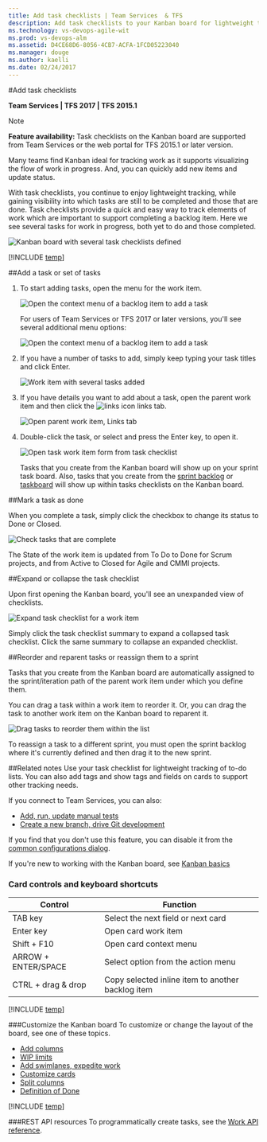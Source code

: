 ```yaml
---
title: Add task checklists | Team Services  & TFS  
description: Add task checklists to your Kanban board for lightweight tracking of to do lists when working in Visual Studio Team Services (VSTS) and Team Foundation Server (TFS)    
ms.technology: vs-devops-agile-wit
ms.prod: vs-devops-alm
ms.assetid: D4CE68D6-8056-4CB7-ACFA-1FCD05223040  
ms.manager: douge
ms.author: kaelli
ms.date: 02/24/2017
---
```


#Add task checklists

<b>Team Services | TFS 2017 | TFS 2015.1 </b>

>[!NOTE]  
><b>Feature availability: </b>Task checklists on the Kanban board are supported from Team Services or the web portal for TFS 2015.1 or later version.  

Many teams find Kanban ideal for tracking work as it supports visualizing the flow of work in progress. And, you can quickly add new items and update status.  

With task checklists, you continue to enjoy lightweight tracking, while gaining visibility into which tasks are still to be completed and those that are done. Task checklists provide a quick and easy way to track elements of work which are important to support completing a backlog item. Here we see several tasks for work in progress, both yet to do and those completed.    

![Kanban board with several task checklists defined](_img/kanban-task-checklists.png)


[!INCLUDE [temp](../_shared/image-differences.md)]  


##Add a task or set of tasks 

1. To start adding tasks, open the menu for the work item.  

	![Open the context menu of a backlog item to add a task](_img/kanban-board-add-task-checklist.png)  

	For users of Team Services or TFS 2017 or later versions, you'll see several additional menu options: 

	![Open the context menu of a backlog item to add a task](_img/add-tasks-menu-options-vs-ts.png)

2. If you have a number of tasks to add, simply keep typing your task titles and click Enter. 

	![Work item with several tasks added](_img/kanban-board-task-checklists-added.png)  

3.	If you have details you want to add about a task, open the parent work item and then click the ![links icon](../_img/icons/icon-links-tab-wi.png) links tab. 

	![Open parent work item, Links tab](_img/add-task-checklist-open-task.png)  

4. Double-click the task, or select and press the Enter key, to open it.   

	![Open task work item form from task checklist](_img/kanban-board-open-task-form.png)  

	Tasks that you create from the Kanban board will show up on your sprint task board. Also, tasks that you create from the [sprint backlog](../scrum/sprint-planning.md) or [taskboard](../scrum/task-board.md) will show up within tasks checklists on the Kanban board.  

##Mark a task as done 

When you complete a task, simply click the checkbox to change its status to Done or Closed. 

![Check tasks that are complete](_img/kanban-check-done-tasks.png)  
 
The State of the work item is updated from To Do to Done for Scrum projects, and from Active to Closed for Agile and CMMI projects.  

##Expand or collapse the task checklist  

Upon first opening the Kanban board, you'll see an unexpanded view of checklists.

![Expand task checklist for a work item](_img/kanban-board-first-open-collapsed-checklists.png)

Simply click the task checklist summary to expand a collapsed task checklist. Click the same summary to collapse an expanded checklist. 


##Reorder and reparent tasks or reassign them to a sprint

Tasks that you create from the Kanban board are automatically assigned to the sprint/iteration path of the parent work item under which you define them. 

You can drag a task within a work item to reorder it. Or, you can drag the task to another work item on the Kanban board to reparent it. 


![Drag tasks to reorder them within the list](_img/task-checklist-reorder-tasks.png)  

To reassign a task to a different sprint, you must open the sprint backlog where it's currently defined and then drag it to the new sprint.  


##Related notes
Use your task checklist for lightweight tracking of to-do lists. You can also add tags and show tags and fields on cards to support other tracking needs.   

If you connect to Team Services, you can also:
- [Add, run, update manual tests](add-run-update-tests.md)
- [Create a new branch, drive Git development](../backlogs/connect-work-items-to-git-dev-ops.md)

If you find that you don't use this feature, you can disable it from the [common configurations dialog](../customize/customize-cards.md#annotations). 

If you're new to working with the Kanban board, see [Kanban basics](kanban-basics.md)

### Card controls and keyboard shortcuts

| Control                  | Function                      |
|--------------------------|-------------------------------|
| TAB key | Select the next field or next card |
| Enter key | Open card work item  |
| Shift + F10 | Open card context menu  |
| ARROW + ENTER/SPACE | Select option from the action menu |
| CTRL + drag & drop | Copy selected inline item to another backlog item |  


[!INCLUDE [temp](../_shared/kanban-board-controls.md)]  


###Customize the Kanban board 
To customize or change the layout of the board, see one of these topics. 

* [Add columns](add-columns.md)  
* [WIP limits](wip-limits.md)  
* [Add swimlanes, expedite work](expedite-work.md)   
* [Customize cards](../customize/customize-cards.md)  
* [Split columns](split-columns.md)   
* [Definition of Done](definition-of-done.md)  

[!INCLUDE [temp](../_shared/live-updates.md)]  

###REST API resources
To programmatically create tasks, see the [Work API reference](https://www.visualstudio.com/en-us/integrate/api/wit/batch).
